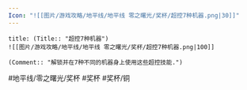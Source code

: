 ```yaml
---
Icon: "![[图片/游戏攻略/地平线/地平线 零之曙光/奖杯/超控7种机器.png|30]]"
---
```

```ad-common-bronze-trophy
title: (Title:: "超控7种机器")
![[图片/游戏攻略/地平线/地平线 零之曙光/奖杯/超控7种机器.png|100]]

(Comment:: "解锁并在7种不同的机器身上使用这些超控技能.")
```

#地平线/零之曙光/奖杯 #奖杯 #奖杯/铜
